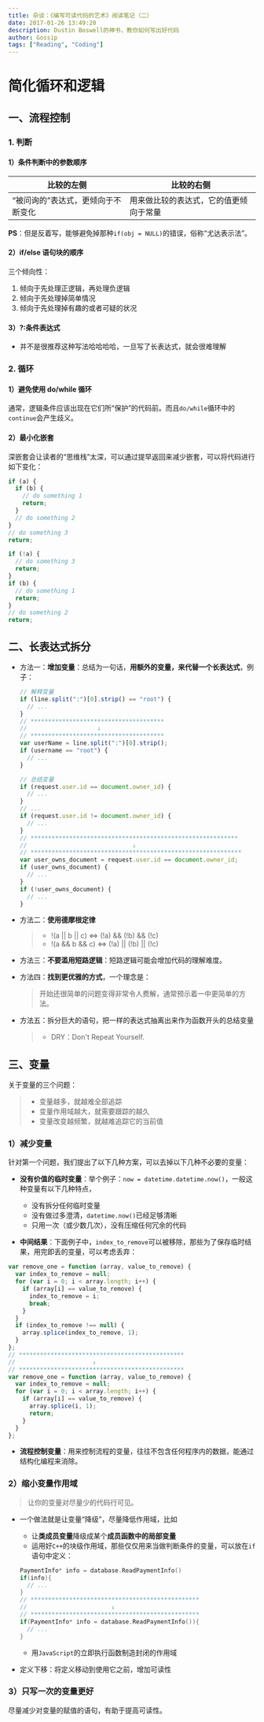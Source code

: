 ```yaml
---
title: 杂谈：《编写可读代码的艺术》阅读笔记（二）
date: 2017-01-26 13:49:20
description: Dustin Boswell的神书，教你如何写出好代码
author: Gossip
tags: ["Reading", "Coding"]
---
```


# 简化循环和逻辑

## 一、流程控制

### 1. 判断

#### 1）条件判断中的参数顺序

| 比较的左侧                         | 比较的右侧                             |
| ---------------------------------- | -------------------------------------- |
| “被问询的”表达式，更倾向于不断变化 | 用来做比较的表达式，它的值更倾向于常量 |

**PS**：但是反着写，能够避免掉那种`if(obj = NULL)`的错误，俗称“尤达表示法”。

#### 2）if/else 语句块的顺序

三个倾向性：

1. 倾向于先处理正逻辑，再处理负逻辑
2. 倾向于先处理掉简单情况
3. 倾向于先处理掉有趣的或者可疑的状况

#### 3）?:条件表达式

- 并不是很推荐这种写法哈哈哈哈，一旦写了长表达式，就会很难理解

### 2. 循环

#### 1）避免使用 do/while 循环

通常，逻辑条件应该出现在它们所“保护”的代码前。而且`do/while`循环中的`continue`会产生歧义。

#### 2）最小化嵌套

深嵌套会让读者的“思维栈”太深，可以通过提早返回来减少嵌套，可以将代码进行如下变化：

```js
if (a) {
  if (b) {
    // do something 1
    return;
  }
  // do something 2
}
// do something 3
return;
```

```js
if (!a) {
  // do something 3
  return;
}
if (b) {
  // do something 1
  return;
}
// do something 2
return;
```

## 二、长表达式拆分

- 方法一：**增加变量**：总结为一句话，**用额外的变量，来代替一个长表达式**，例子：

  ```js
  // 解释变量
  if (line.split(":")[0].strip() == "root") {
    // ...
  }
  // **************************************
  //                    ↓
  // **************************************
  var userName = line.split(":")[0].strip();
  if (username == "root") {
    // ...
  }
  ```

  ```js
  // 总结变量
  if (request.user.id == document.owner_id) {
    // ...
  }
  // ...
  if (request.user.id != document.owner_id) {
    // ...
  }
  // ***********************************************************
  //                              ↓
  // ************************************************************
  var user_owns_document = request.user.id == document.owner_id;
  if (user_owns_document) {
    // ...
  }
  if (!user_owns_document) {
    // ...
  }
  ```

- 方法二：**使用德摩根定律**

  > - !(a || b || c) <=> (!a) && (!b) && (!c)
  > - !(a && b && c) <=> (!a) || (!b) || (!c)

- 方法三：**不要滥用短路逻辑**：短路逻辑可能会增加代码的理解难度。

- 方法四：**找到更优雅的方式**，一个理念是：

  > 开始还很简单的问题变得非常令人费解，通常预示着一中更简单的方法。

- 方法五：拆分巨大的语句，把一样的表达式抽离出来作为函数开头的总结变量
  > - DRY：Don't Repeat Yourself.

## 三、变量

关于变量的三个问题：

> - 变量越多，就越难全部追踪
> - 变量作用域越大，就需要跟踪的越久
> - 变量改变越频繁，就越难追踪它的当前值

### 1）减少变量

针对第一个问题，我们提出了以下几种方案，可以去掉以下几种不必要的变量：

- **没有价值的临时变量**：举个例子：`now = datetime.datetime.now()`，一般这种变量有以下几种特点，

  - 没有拆分任何临时变量
  - 没有做过多澄清，`datetime.now()`已经足够清晰
  - 只用一次（或少数几次），没有压缩任何冗余的代码

- **中间结果**：下面例子中，`index_to_remove`可以被移除，那些为了保存临时结果，用完即丢的变量，可以考虑丢弃：

```js
var remove_one = function (array, value_to_remove) {
  var index_to_remove = null;
  for (var i = 0; i < array.length; i++) {
    if (array[i] == value_to_remove) {
      index_to_remove = i;
      break;
    }
  }
  if (index_to_remove !== null) {
    array.splice(index_to_remove, 1);
  }
};
// ***********************************************
//                      ↓
// ***********************************************
var remove_one = function (array, value_to_remove) {
  var index_to_remove = null;
  for (var i = 0; i < array.length; i++) {
    if (array[i] == value_to_remove) {
      array.splice(i, 1);
      return;
    }
  }
};
```

- **流程控制变量**：用来控制流程的变量，往往不包含任何程序内的数据，能通过结构化编程来消除。

### 2）缩小变量作用域

> 让你的变量对尽量少的代码行可见。

- 一个做法就是让变量“降级”，尽量降低作用域，比如

  - 让**类成员变量**降级成某个**成员函数中的局部变量**
  - 运用好`C++`的块级作用域，那些仅仅用来当做判断条件的变量，可以放在`if`语句中定义：

  ```c
  PaymentInfo* info = database.ReadPaymentInfo()
  if(info){
  	// ...
  }
  // ************************************************
  //                        ↓
  // ************************************************
  if(PaymentInfo* info = database.ReadPaymentInfo()){
  	// ...
  }
  ```

  - 用`JavaScript`的立即执行函数制造封闭的作用域

- 定义下移：将定义移动到使用它之前，增加可读性

### 3）只写一次的变量更好

尽量减少对变量的赋值的语句，有助于提高可读性。
